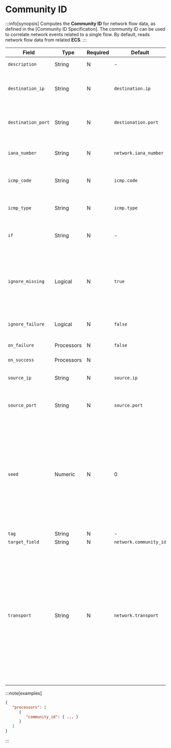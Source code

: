 # Community ID

:::info[synopsis]
Computes the **Community ID** for network flow data, as defined in the [Community ID Specification]. The community ID can be used to correlate network events related to a single flow. By default, reads network flow data from related **ECS**.
:::

|Field|Type|Required|Default|Description|
|---|---|---|---|---|
|`description`|String|N|-|Explanatory text|
|`destination_ip`|String|N|`destination.ip`|Field containing the destination IP|
|`destination_port`|String|N|`destionation.port`|Field containing the destination port|
|`iana_number`|String|N|`network.iana_number`|Field containing the **IANA** number|
|`icmp_code`|String|N|`icmp.code`|Field containing the **ICMP** code|
|`icmp_type`|String|N|`icmp.type`|Field containing the **ICMP** type|
|`if`|String|N|-|Condition to be met to execute the processor|
|`ignore_missing`|Logical|N|`true`|If set to `true` and `field` doesn't exists, exit quietly without modifying the document|
|`ignore_failure`|Logical|N|`false`|See [Handling Failures](../pipes/handling-failures.md)|
|`on_failure`|Processors|N|`false`|See [Handling Failures](../pipes/handling-failures.md)|
|`on_success`|Processors|N|||
|`source_ip`|String|N|`source.ip`|Field containing the source IP|
|`source_port`|String|N|`source.port`|Field containing the source port|
|`seed`|Numeric|N|0|Seed for the hash to be generated for the ID. Must be in `0..65535`. Can prevent hash collisions between network domains that use the same scheme|
|`tag`|String|N|-|Identifier|
|`target_field`|String|N|`network.community_id`|Output field|
|`transport`|String|N|`network.transport`|Field containing the transport protocol name or number. Used only when `iana_number` is not defined. Supported protocol names: `EIGRP, `GRE, `ICMP, `ICMP IPv6, `IGMP, `OSPF, `PIM, `SCTP, `TCP, and `UDP|

:::note[examples]
```json
{
   "processors": [
      {
         "community_id": { ... }
      }
   ]
}
```
:::

